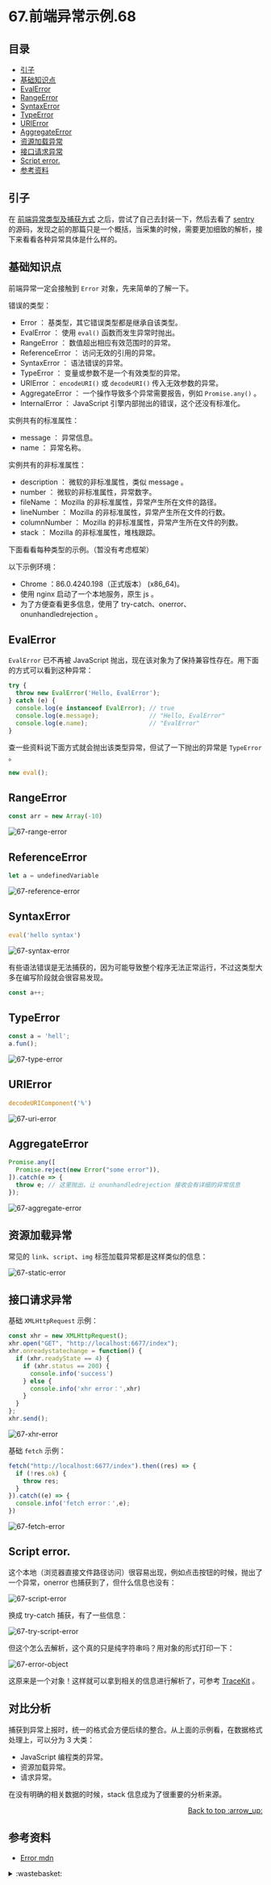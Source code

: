 # 67.前端异常示例.68
## <a name="index"></a> 目录
- [引子](#start)
- [基础知识点](#basic)
- [EvalError](#eval)
- [RangeError](#range)
- [SyntaxError](#syntax)
- [TypeError](#type)
- [URIError](#uri)
- [AggregateError](#aggregate)
- [资源加载异常](#load)
- [接口请求异常](#api)
- [Script error.](#script)
- [参考资料](#reference)


## <a name="start"></a> 引子
在 [前端异常类型及捕获方式][url-blog-53] 之后，尝试了自己去封装一下，然后去看了 [sentry][url-github-2] 的源码，发现之前的那篇只是一个概括，当采集的时候，需要更加细致的解析，接下来看看各种异常具体是什么样的。

## <a name="basic"></a> 基础知识点
前端异常一定会接触到 `Error` 对象，先来简单的了解一下。

错误的类型：
- Error ： 基类型，其它错误类型都是继承自该类型。
- EvalError ： 使用 `eval()` 函数而发生异常时抛出。
- RangeError ： 数值超出相应有效范围时的异常。
- ReferenceError ： 访问无效的引用的异常。
- SyntaxError ： 语法错误的异常。
- TypeError ： 变量或参数不是一个有效类型的异常。
- URIError ： `encodeURI()` 或 `decodeURI()` 传入无效参数的异常。
- AggregateError ： 一个操作导致多个异常需要报告，例如 `Promise.any()` 。
- InternalError ： JavaScript 引擎内部抛出的错误，这个还没有标准化。


实例共有的标准属性：
- message ： 异常信息。
- name ： 异常名称。

实例共有的非标准属性：
- description ： 微软的非标准属性，类似 message 。
- number ： 微软的非标准属性，异常数字。
- fileName ： Mozilla 的非标准属性，异常产生所在文件的路径。
- lineNumber ： Mozilla 的非标准属性，异常产生所在文件的行数。
- columnNumber ： Mozilla 的非标准属性，异常产生所在文件的列数。
- stack ： Mozilla 的非标准属性，堆栈跟踪。

下面看看每种类型的示例。（暂没有考虑框架）

以下示例环境：
- Chrome ：86.0.4240.198（正式版本） (x86_64)。
- 使用 nginx 启动了一个本地服务，原生 js 。
- 为了方便查看更多信息，使用了 try-catch、onerror、onunhandledrejection 。

## <a name="eval"></a> EvalError
`EvalError` 已不再被 JavaScript 抛出，现在该对象为了保持兼容性存在。用下面的方式可以看到这种异常：
```js
try {
  throw new EvalError('Hello, EvalError');
} catch (e) {
  console.log(e instanceof EvalError); // true
  console.log(e.message);              // "Hello, EvalError"
  console.log(e.name);                 // "EvalError"
}
```

查一些资料说下面方式就会抛出该类型异常，但试了一下抛出的异常是 `TypeError` 。
```js
new eval();
```

## <a name="range"></a> RangeError
```js
const arr = new Array(-10)
```
![67-range-error][url-local-1]

## <a name="reference"></a> ReferenceError
```js
let a = undefinedVariable
```
![67-reference-error][url-local-2]

## <a name="syntax"></a> SyntaxError
```js
eval('hello syntax')
```
![67-syntax-error][url-local-3]

有些语法错误是无法捕获的，因为可能导致整个程序无法正常运行，不过这类型大多在编写阶段就会很容易发现。
```js
const a++;
```

## <a name="type"></a> TypeError
```js
const a = 'hell';
a.fun();
```
![67-type-error][url-local-4]

## <a name="uri"></a> URIError
```js
decodeURIComponent('%')
```
![67-uri-error][url-local-5]

## <a name="aggregate"></a> AggregateError
```js
Promise.any([
  Promise.reject(new Error("some error")),
]).catch(e => {
  throw e; // 这里抛出，让 onunhandledrejection 接收会有详细的异常信息
});
```
![67-aggregate-error][url-local-6]

## <a name="load"></a> 资源加载异常
常见的 `link`、`script`、`img` 标签加载异常都是这样类似的信息：

![67-static-error][url-local-7]

## <a name="api"></a> 接口请求异常
基础 `XMLHttpRequest` 示例：
```js
const xhr = new XMLHttpRequest();
xhr.open("GET", "http://localhost:6677/index");
xhr.onreadystatechange = function() {
  if (xhr.readyState == 4) {
    if (xhr.status == 200) {
      console.info('success')
    } else {
      console.info('xhr error：',xhr)
    }
  }
};
xhr.send();
```
![67-xhr-error][url-local-8]


基础 `fetch` 示例：
```js
fetch("http://localhost:6677/index").then((res) => {
  if (!res.ok) {
    throw res;
  }
}).catch((e) => {
  console.info('fetch error：',e);
})
```
![67-fetch-error][url-local-9]

## <a name="script"></a> Script error.
这个本地（浏览器直接文件路径访问）很容易出现，例如点击按钮的时候，抛出了一个异常，onerror 也捕获到了，但什么信息也没有：

![67-script-error][url-local-10]

换成 try-catch 捕获，有了一些信息：

![67-try-script-error][url-local-11]

但这个怎么去解析，这个真的只是纯字符串吗？用对象的形式打印一下：

![67-error-object][url-local-12]

这原来是一个对象！这样就可以拿到相关的信息进行解析了，可参考 [TraceKit][url-github-1] 。

## 对比分析
捕获到异常上报时，统一的格式会方便后续的整合。从上面的示例看，在数据格式处理上，可以分为 3 大类：
- JavaScript 编程类的异常。
- 资源加载异常。
- 请求异常。

在没有明确的相关数据的时候，stack 信息成为了很重要的分析来源。


<div align="right"><a href="#index">Back to top :arrow_up:</a></div>

## <a name="reference"></a> 参考资料
- [Error mdn][url-mdn-1]

[url-mdn-1]:https://developer.mozilla.org/en-US/docs/Web/JavaScript/Reference/Global_Objects/Error
[url-github-1]:https://github.com/csnover/TraceKit
[url-github-2]:https://github.com/getsentry/sentry
[url-blog-53]:https://github.com/XXHolic/blog/issues/53
[url-stackoverflow-1]:https://stackoverflow.com/questions/1382107/whats-a-good-way-to-extend-error-in-javascript

[url-local-1]:./images/67/range-error.png
[url-local-2]:./images/67/reference-error.png
[url-local-3]:./images/67/syntax-error.png
[url-local-4]:./images/67/type-error.png
[url-local-5]:./images/67/uri-error.png
[url-local-6]:./images/67/aggregate-error.png
[url-local-7]:./images/67/static-error.png
[url-local-8]:./images/67/xhr-error.png
[url-local-9]:./images/67/fetch-error.png
[url-local-10]:./images/67/script-error.png
[url-local-11]:./images/67/try-script-error.png
[url-local-12]:./images/67/error-object.png

<details>
<summary>:wastebasket:</summary>

实物与图案一致，不用参考。

![67-poster][url-local-poster]

</details>

[url-local-poster]:./images/67/fun.jpg
